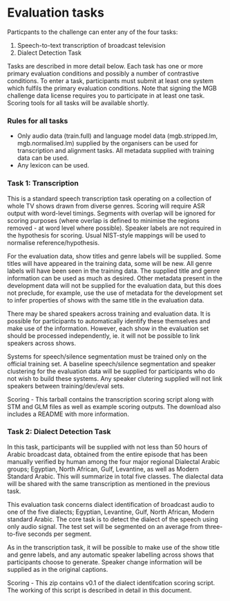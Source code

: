 Evaluation tasks
==

Particpants to the challenge can enter any of the four tasks:

1. Speech-to-text transcription of broadcast television
2. Dialect Detection Task

Tasks are described in more detail below. Each task has one or more primary evaluation conditions and possibly a number of contrastive conditions. To enter a task, participants must submit at least one system which fulfils the primary evaluation conditions. Note that signing the MGB challenge data license requires you to participate in at least one task.
Scoring tools for all tasks will be available shortly.

### Rules for all tasks

* Only audio data (train.full) and language model data (mgb.stripped.lm, mgb.normalised.lm) supplied by the organisers can be used for transcription and alignment tasks. All metadata supplied with training data can be used.
* Any lexicon can be used.


### Task 1: Transcription
This is a standard speech transcription task operating on a collection of whole TV shows drawn from diverse genres. Scoring will require ASR output with word-level timings. Segments with overlap will be ignored for scoring purposes (where overlap is defined to minimise the regions removed - at word level where possible). Speaker labels are not required in the hypothesis for scoring. Usual NIST-style mappings will be used to normalise reference/hypothesis.

For the evaluation data, show titles and genre labels will be supplied. Some titles will have appeared in the training data, some will be new. All genre labels will have been seen in the training data. The supplied title and genre information can be used as much as desired. Other metadata present in the development data will not be supplied for the evaluation data, but this does not preclude, for example, use the use of metadata for the development set to infer properties of shows with the same title in the evaluation data.

There may be shared speakers across training and evaluation data. It is possible for participants to automatically identify these themselves and make use of the information. However, each show in the evaluation set should be processed independently, ie. it will not be possible to link speakers across shows.

Systems for speech/silence segmentation must be trained only on the official training set. A baseline speech/silence segmentation and speaker clustering for the evaluation data will be supplied for participants who do not wish to build these systems. Any speaker clutering supplied will not link speakers between training/dev/eval sets.

Scoring - This tarball contains the transcription scoring script along with STM and GLM files as well as example scoring outputs. The download also includes a README with more information.

### Task 2: Dialect Detection Task
In this task, participants will be supplied with not less than 50 hours of Arabic broadcast data, obtained from the entire episode
that has been manually verified by human among the four major regional Dialectal Arabic groups; Egyptian, North African, Gulf, Levantine, as well as Modern Standard Arabic. This will summarize in total five classes. The dialectal data will be shared with the same transcription as mentioned
in the previous task.

This evaluation task concerns dialect identification of broadcast audio to one of the five dialects; Egyptian, Levantine, Gulf, North African, Modern standard Arabic. The core task is to detect the dialect of the speech using only audio signal. The test set will be segmented
on an average from three-to-five seconds per segment.

As in the transcription task, it will be possible to make use of the show title and genre labels, and any automatic speaker labelling across shows that participants choose to generate. Speaker change information will be supplied as in the original captions.

Scoring - This zip contains v0.1 of the dialect identifcation scoring script. The working of this script is described in detail in this document.
